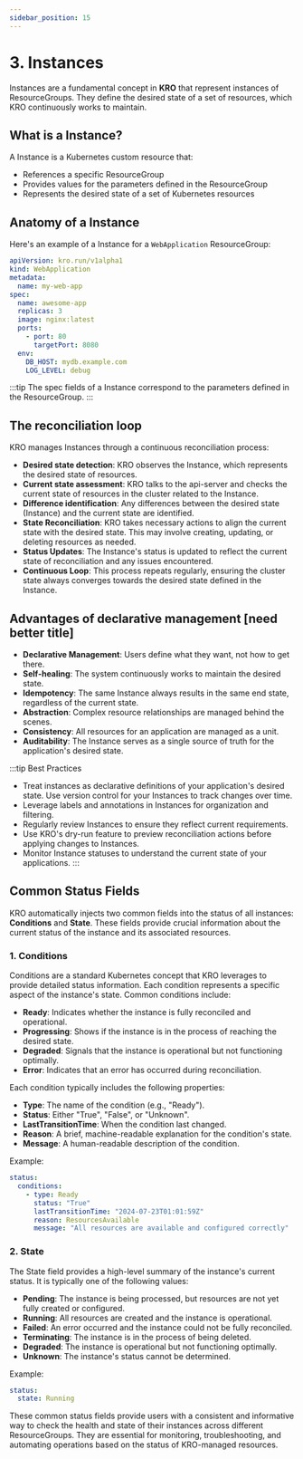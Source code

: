 ```yaml
---
sidebar_position: 15
---
```


# 3. Instances

Instances are a fundamental concept in **KRO** that represent instances of
ResourceGroups. They define the desired state of a set of resources, which KRO
continuously works to maintain.

## What is a Instance?

A Instance is a Kubernetes custom resource that:

- References a specific ResourceGroup
- Provides values for the parameters defined in the ResourceGroup
- Represents the desired state of a set of Kubernetes resources

## Anatomy of a Instance

Here's an example of a Instance for a `WebApplication` ResourceGroup:

```yaml
apiVersion: kro.run/v1alpha1
kind: WebApplication
metadata:
  name: my-web-app
spec:
  name: awesome-app
  replicas: 3
  image: nginx:latest
  ports:
    - port: 80
      targetPort: 8080
  env:
    DB_HOST: mydb.example.com
    LOG_LEVEL: debug
```

:::tip The spec fields of a Instance correspond to the parameters defined in the
ResourceGroup. :::

## The reconciliation loop

KRO manages Instances through a continuous reconciliation process:

- **Desired state detection**: KRO observes the Instance, which represents the
  desired state of resources.
- **Current state assessment**: KRO talks to the api-server and checks the
  current state of resources in the cluster related to the Instance.
- **Difference identification**: Any differences between the desired state
  (Instance) and the current state are identified.
- **State Reconciliation**: KRO takes necessary actions to align the current
  state with the desired state. This may involve creating, updating, or deleting
  resources as needed.
- **Status Updates**: The Instance's status is updated to reflect the current state
  of reconciliation and any issues encountered.
- **Continuous Loop**: This process repeats regularly, ensuring the cluster
  state always converges towards the desired state defined in the Instance.

## Advantages of declarative management [need better title]

- **Declarative Management**: Users define what they want, not how to get there.
- **Self-healing**: The system continuously works to maintain the desired state.
- **Idempotency**: The same Instance always results in the same end state,
  regardless of the current state.
- **Abstraction**: Complex resource relationships are managed behind the scenes.
- **Consistency**: All resources for an application are managed as a unit.
- **Auditability**: The Instance serves as a single source of truth for the
  application's desired state.

:::tip Best Practices

- Treat instances as declarative definitions of your application's desired state.
  Use version control for your Instances to track changes over time.
- Leverage labels and annotations in Instances for organization and filtering.
- Regularly review Instances to ensure they reflect current requirements.
- Use KRO's dry-run feature to preview reconciliation actions before applying
  changes to Instances.
- Monitor Instance statuses to understand the current state of your applications.
  :::

## Common Status Fields

KRO automatically injects two common fields into the status of all instances:
**Conditions** and **State**. These fields provide crucial information about the
current status of the instance and its associated resources.

### 1. Conditions

Conditions are a standard Kubernetes concept that KRO leverages to provide
detailed status information. Each condition represents a specific aspect of the
instance's state. Common conditions include:

- **Ready**: Indicates whether the instance is fully reconciled and operational.
- **Progressing**: Shows if the instance is in the process of reaching the desired
  state.
- **Degraded**: Signals that the instance is operational but not functioning
  optimally.
- **Error**: Indicates that an error has occurred during reconciliation.

Each condition typically includes the following properties:

- **Type**: The name of the condition (e.g., "Ready").
- **Status**: Either "True", "False", or "Unknown".
- **LastTransitionTime**: When the condition last changed.
- **Reason**: A brief, machine-readable explanation for the condition's state.
- **Message**: A human-readable description of the condition.

Example:

```yaml
status:
  conditions:
    - type: Ready
      status: "True"
      lastTransitionTime: "2024-07-23T01:01:59Z"
      reason: ResourcesAvailable
      message: "All resources are available and configured correctly"
```

### 2. State

The State field provides a high-level summary of the instance's current status. It
is typically one of the following values:

- **Pending**: The instance is being processed, but resources are not yet fully
  created or configured.
- **Running**: All resources are created and the instance is operational.
- **Failed**: An error occurred and the instance could not be fully reconciled.
- **Terminating**: The instance is in the process of being deleted.
- **Degraded**: The instance is operational but not functioning optimally.
- **Unknown**: The instance's status cannot be determined.

Example:

```yaml
status:
  state: Running
```

These common status fields provide users with a consistent and informative way
to check the health and state of their instances across different ResourceGroups.
They are essential for monitoring, troubleshooting, and automating operations
based on the status of KRO-managed resources.
